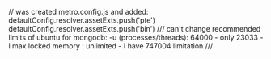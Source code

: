 
//
was created metro.config.js and added: 
defaultConfig.resolver.assetExts.push('pte')
defaultConfig.resolver.assetExts.push('bin')
///
can't change recommended limits of ubuntu for mongodb:
-u (processes/threads): 64000  - only 23033
-l max locked memory  : unlimited - I have 747004 limitation
/// 